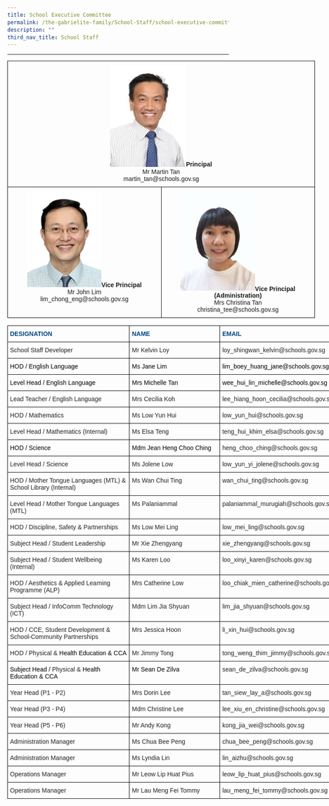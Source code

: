 ```yaml
---
title: School Executive Committee
permalink: /the-gabrielite-family/School-Staff/school-executive-committee/
description: ""
third_nav_title: School Staff
---
```

----

<style type="text/css">
.tg  {border-collapse:collapse;border-spacing:0;margin:0px auto;}
.tg td{border-color:black;border-style:solid;border-width:1px;font-family:Arial, sans-serif;font-size:14px;
  overflow:hidden;padding:10px 5px;word-break:normal;}
.tg th{border-color:black;border-style:solid;border-width:1px;font-family:Arial, sans-serif;font-size:14px;
  font-weight:normal;overflow:hidden;padding:10px 5px;word-break:normal;}
.tg .tg-baqh{text-align:center;vertical-align:top}
</style>
<table class="tg" style="undefined;table-layout: fixed; width: 700px">
<colgroup>
<col style="width: 350px">
<col style="width: 350px">
</colgroup>
<tbody>
  <tr>
    <td class="tg-baqh" colspan="2"><img src="/images/mrmartintan2.jpeg" 
     style="width:25%"><span style="font-weight:bold">Principal</span><br>Mr Martin Tan<br>martin_tan@schools.gov.sg</td>
  </tr>
  <tr>
    <td class="tg-baqh"><img src="/images/John%20Lim.jpeg" 
     style="width:50%"><span style="font-weight:bold">Vice Principal</span><br>Mr John Lim<br>lim_chong_eng@schools.gov.sg</td>
    <td class="tg-baqh"><img src="/images/Christina%20Tan.jpg" 
     style="width:50%"><span style="font-weight:bold">Vice Principal (Administration)</span><br><span style="font-weight:400;font-style:normal">Mrs Christina Tan</span><br><span style="font-weight:400;font-style:normal">christina_tee@schools.gov.sg</span></td>
  </tr>
</tbody>
</table>

<br>

<style type="text/css">
.tg  {border-collapse:collapse;border-spacing:0;margin:0px auto;}
.tg td{border-color:black;border-style:solid;border-width:1px;font-family:Arial, sans-serif;font-size:14px;
  overflow:hidden;padding:10px 5px;word-break:normal;}
.tg th{border-color:black;border-style:solid;border-width:1px;font-family:Arial, sans-serif;font-size:14px;
  font-weight:normal;overflow:hidden;padding:10px 5px;word-break:normal;}
.tg .tg-vl7p{color:#222;text-align:left;vertical-align:middle}
.tg .tg-5x91{color:#004784;font-weight:bold;text-align:left;vertical-align:top}
.tg .tg-brl1{color:#222;text-align:left;vertical-align:top}
</style>
<table class="tg" style="undefined;table-layout: fixed; width: 808px">
<colgroup>
<col style="width: 278px">
<col style="width: 206px">
<col style="width: 324px">
</colgroup>
<tbody>
  <tr>
    <td class="tg-5x91">DESIGNATION</td>
    <td class="tg-5x91">NAME</td>
    <td class="tg-5x91">EMAIL</td>
  </tr>
  <tr>
    <td class="tg-brl1">School Staff Developer <br></td>
    <td class="tg-brl1"> Mr Kelvin Loy<br></td>
    <td class="tg-brl1"> loy_shingwan_kelvin@schools.gov.sg</td>
  </tr>
  <tr>
    <td class="tg-brl1"><span style="color:#000">HOD / English Language</span><span style="color:#222;background-color:transparent"> </span></td>
    <td class="tg-brl1"><span style="color:#000"> Ms Jane Lim</span><span style="color:#222;background-color:transparent"> </span></td>
    <td class="tg-brl1"><span style="color:#000"> lim_boey_huang_jane@schools.gov.sg</span><span style="color:#222;background-color:transparent"> </span><br></td>
  </tr>
  <tr>
    <td class="tg-brl1"><span style="color:#000">Level Head / English Language</span></td>
    <td class="tg-brl1"><span style="color:#000"> Mrs Michelle Tan</span></td>
    <td class="tg-brl1"><span style="color:#000"> wee_hui_lin_michelle@schools.gov.sg</span> <span style="color:#222;background-color:transparent"> </span></td>
  </tr>
  <tr>
    <td class="tg-brl1">Lead Teacher / English Language</td>
    <td class="tg-brl1"> Mrs Cecilia Koh</td>
    <td class="tg-brl1"> lee_hiang_hoon_cecilia@schools.gov.sg<br></td>
  </tr>
	 <tr>
    <td class="tg-brl1">HOD / Mathematics<br></td>
    <td class="tg-brl1"> Ms Low Yun Hui</td>
    <td class="tg-brl1"> low_yun_hui@schools.gov.sg</td>
  </tr>
  <tr>
    <td class="tg-brl1">Level Head / Mathematics (Internal)<br></td>
    <td class="tg-brl1"> Ms Elsa Teng</td>
    <td class="tg-brl1"> teng_hui_khim_elsa@schools.gov.sg</td>
  </tr>
  <tr>
    <td class="tg-brl1"><span style="color:#000">HOD / Science</span><br></td>
    <td class="tg-brl1"><span style="color:#000"> Mdm Jean Heng Choo Ching</span><br></td>
    <td class="tg-vl7p"><span style="color:#222;background-color:transparent"> </span>heng_choo_ching@schools.gov.sg</td>
  </tr>
  <tr>
    <td class="tg-brl1">Level Head / Science</td>
    <td class="tg-brl1"> Ms Jolene Low </td>
    <td class="tg-brl1"> low_yun_yi_jolene@schools.gov.sg</td>
  </tr>
  <tr>
    <td class="tg-brl1">HOD / Mother Tongue Languages (MTL) & School Library (Internal)</td>
    <td class="tg-brl1"> Ms Wan Chui Ting</td>
    <td class="tg-brl1"> wan_chui_ting@schools.gov.sg</td>
  </tr>
  <tr>
    <td class="tg-brl1">Level Head / Mother Tongue Languages (MTL)</td>
    <td class="tg-brl1"> Ms Palaniammal</td>
    <td class="tg-brl1"> palaniammal_murugiah@schools.gov.sg</td>
  </tr>
  <tr>
    <td class="tg-brl1">HOD / Discipline, Safety &amp; Partnerships</td>
    <td class="tg-brl1"> Ms Low Mei Ling</td>
    <td class="tg-brl1"> low_mei_ling@schools.gov.sg</td>
  </tr>
  <tr>
    <td class="tg-brl1">Subject Head / Student Leadership</td>
    <td class="tg-brl1"> Mr Xie Zhengyang</td>
    <td class="tg-brl1"> xie_zhengyang@schools.gov.sg</td>
  </tr>
	<tr>
    <td class="tg-brl1">Subject Head / Student Wellbeing (Internal)</td>
    <td class="tg-brl1"> Ms Karen Loo </td>
    <td class="tg-brl1"> loo_xinyi_karen@schools.gov.sg</td>
  </tr>
  <tr>
    <td class="tg-brl1">HOD / Aesthetics &amp; Applied Learning Programme (ALP)</td>
    <td class="tg-brl1"> Mrs Catherine Low</td>
    <td class="tg-brl1"> loo_chiak_mien_catherine@schools.gov.sg</td>
  </tr>
  <tr>
    <td class="tg-brl1">Subject Head / InfoComm Technology (ICT)</td>
    <td class="tg-brl1"> Mdm Lim Jia Shyuan</td>
    <td class="tg-brl1"> lim_jia_shyuan@schools.gov.sg</td>
  </tr>
  <tr>
    <td class="tg-brl1">HOD / CCE, Student Development &amp; School-Community Partnerships</td>
    <td class="tg-brl1"> Mrs Jessica Hoon</td>
    <td class="tg-brl1"> li_xin_hui@schools.gov.sg</td>
  </tr>
  <tr>
    <td class="tg-brl1">HOD / Physical &amp; <span style="color:#000">Health Education &amp; CCA </span></td>
    <td class="tg-brl1"> Mr Jimmy Tong</td>
    <td class="tg-brl1"> tong_weng_thim_jimmy@schools.gov.sg</td>
  </tr>
  <tr>
    <td class="tg-brl1"><span style="color:#000">Subject Head / </span>Physical &amp; <span style="color:#000">Health Education &amp; CCA</span></td>
    <td class="tg-brl1"><span style="color:#000"> Mr Sean De Zilva</span><span style="color:#222;background-color:transparent"> </span></td>
    <td class="tg-brl1"> sean_de_zilva@schools.gov.sg</td>
  </tr>
  <tr>
    <td class="tg-brl1">Year Head (P1 - P2) <br></td>
    <td class="tg-brl1"> Mrs Dorin Lee<br></td>
    <td class="tg-brl1"> tan_siew_lay_a@schools.gov.sg</td>
  </tr>
  <tr>
    <td class="tg-brl1">Year Head (P3 - P4)<br></td>
    <td class="tg-brl1"> Mdm Christine Lee</td>
    <td class="tg-brl1"> lee_xiu_en_christine@schools.gov.sg</td>
  </tr>
  <tr>
    <td class="tg-brl1">Year Head (P5 - P6)<br></td>
    <td class="tg-brl1"> Mr Andy Kong</td>
    <td class="tg-brl1"> kong_jia_wei@schools.gov.sg</td>
  </tr>
  <tr>
    <td class="tg-brl1">Administration Manager</td>
    <td class="tg-brl1"> Ms Chua Bee Peng</td>
    <td class="tg-brl1"> chua_bee_peng@schools.gov.sg</td>
  </tr>
  <tr>
    <td class="tg-brl1">Administration Manager</td>
    <td class="tg-brl1"> Ms Lyndia Lin</td>
    <td class="tg-brl1"> lin_aizhu@schools.gov.sg </td>
  </tr>
  <tr>
    <td class="tg-brl1">Operations Manager</td>
    <td class="tg-vl7p"><span style="color:#222;background-color:transparent"> </span>Mr Leow Lip Huat Pius</td>
    <td class="tg-brl1"> leow_lip_huat_pius@schools.gov.sg<span style="color:#222;background-color:transparent"> </span></td>
  </tr>
  <tr>
    <td class="tg-brl1">Operations Manager<br></td>
    <td class="tg-brl1"> Mr Lau Meng Fei Tommy<br></td>
    <td class="tg-vl7p"><span style="color:#222;background-color:transparent"> </span>lau_meng_fei_tommy@schools.gov.sg<span style="color:#222;background-color:transparent"> </span></td>
  </tr>
</tbody>
</table>